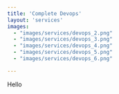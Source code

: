 ```yaml
---
title: 'Complete Devops'
layout: 'services'
images:
  - "images/services/devops_2.png"
  - "images/services/devops_3.png"
  - "images/services/devops_4.png"
  - "images/services/devops_5.png"
  - "images/services/devops_6.png"

---
```


Hello
